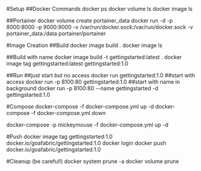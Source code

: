#Setup
##Docker Commands
docker ps
docker volume ls
docker image ls

##Portainer
docker volume create portainer_data
docker run -d -p 8000:8000 -p 9000:9000 -v /var/run/docker.sock:/var/run/docker.sock -v portainer_data:/data portainer/portainer

#Image Creation
##Build
docker image build .
docker image ls

##Build with name
docker image build -t gettingstarted:latest .
docker image tag gettingstarted:latest gettingstarted:1.0

##Run
##just start but no access
docker run gettingstarted:1.0
##start with access 
docker run -p 8100:80 gettingstarted:1.0
##start with name in background
docker run -p 8100:80 --name gettingstarted -d gettingstarted:1.0 

#Compose
docker-compose -f docker-compose.yml up -d
docker-compose -f docker-compose.yml down

docker-compose -p mickeymouse -f docker-compose.yml up -d

#Push
docker image tag gettingstarted:1.0 docker.io/goafabric/gettingstarted:1.0
docker login
docker push docker.io/goafabric/gettingstarted:1.0 


#Cleanup (be careful!)
docker system prune -a
docker volume prune